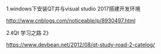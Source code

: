 1.windows下安装QT并与visual studio 2017搭建开发环境

http://www.cnblogs.com/noticeable/p/8930497.html

2.《Qt 学习之路 2》

https://www.devbean.net/2012/08/qt-study-road-2-catelog/